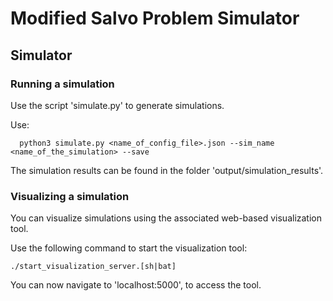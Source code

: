 # Modified Salvo Problem Simulator

## Simulator

### Running a simulation

Use the script 'simulate.py' to generate simulations.

Use:

```
  python3 simulate.py <name_of_config_file>.json --sim_name <name_of_the_simulation> --save
```

The simulation results can be found in the folder 'output/simulation_results'.

### Visualizing a simulation

You can visualize simulations using the associated web-based visualization tool.

Use the following command to start the visualization tool:

```
./start_visualization_server.[sh|bat]
```

You can now navigate to 'localhost:5000', to access the tool.